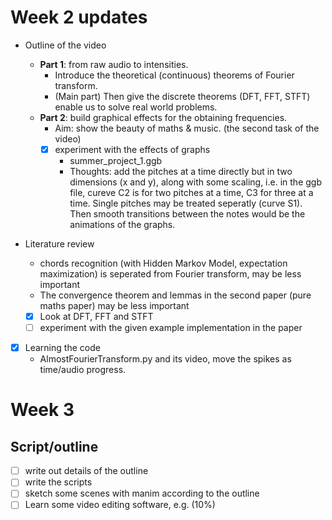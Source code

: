 # Week 2 updates

+ Outline of the video
  + **Part 1**: from raw audio to intensities.
    + Introduce the theoretical (continuous) theorems of Fourier transform.
    + (Main part) Then give the discrete theorems (DFT, FFT, STFT) enable us to solve real world problems.
  + **Part 2**: build graphical effects for the obtaining frequencies.
    + Aim: show the beauty of maths & music. (the second task of the video)
    - [x] experiment with the effects of graphs
      + summer_project_1.ggb
      + Thoughts: add the pitches at a time directly but in two dimensions (x and y), along with some scaling, i.e. in the ggb file, cureve C2 is for two pitches at a time, C3 for three at a  time. Single pitches may be treated seperatly (curve S1). Then smooth transitions between the notes would be the animations of the graphs.
+ Literature review 
  
  + chords recognition (with Hidden Markov Model, expectation maximization) is seperated from Fourier transform, may be less important
  + The convergence theorem and lemmas in the second paper (pure maths paper) may be less important
  - [x] Look at DFT, FFT and STFT 
  - [ ] experiment with the given example implementation in the paper
- [x] Learning the code 
  + AlmostFourierTransform.py and its video, move the spikes as time/audio progress.



# Week 3 
## Script/outline
- [ ] write out details of the outline
- [ ] write the scripts
- [ ] sketch some scenes with manim according to the outline
- [ ] Learn some video editing software, e.g. (10%)